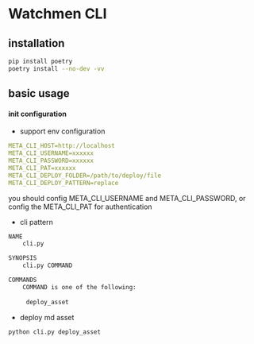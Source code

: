 # Watchmen CLI

## installation

```bash
pip install poetry
poetry install --no-dev -vv
```

## basic usage

#### init configuration

- support env configuration

```yml
META_CLI_HOST=http://localhost
META_CLI_USERNAME=xxxxxx
META_CLI_PASSWORD=xxxxxx
META_CLI_PAT=xxxxxx
META_CLI_DEPLOY_FOLDER=/path/to/deploy/file
META_CLI_DEPLOY_PATTERN=replace
```

you should config META_CLI_USERNAME and META_CLI_PASSWORD, or config the META_CLI_PAT for authentication

- cli pattern

```bash
NAME
    cli.py

SYNOPSIS
    cli.py COMMAND

COMMANDS
    COMMAND is one of the following:
    
     deploy_asset
```

- deploy md asset

```bash
python cli.py deploy_asset
```
